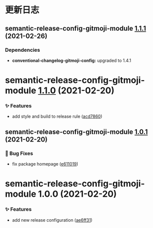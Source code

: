# 更新日志

## semantic-release-config-gitmoji-module [1.1.1](https://github.com/arvinxx/gitmoji-commit-workflow/compare/semantic-release-config-gitmoji-module@1.1.0...semantic-release-config-gitmoji-module@1.1.1) (2021-02-26)





### Dependencies

* **conventional-changelog-gitmoji-config:** upgraded to 1.4.1

# semantic-release-config-gitmoji-module [1.1.0](https://github.com/arvinxx/gitmoji-commit-workflow/compare/semantic-release-config-gitmoji-module@1.0.1...semantic-release-config-gitmoji-module@1.1.0) (2021-02-20)


### ✨ Features

* add style and build to release rule ([acd7860](https://github.com/arvinxx/gitmoji-commit-workflow/commit/acd7860))

## semantic-release-config-gitmoji-module [1.0.1](https://github.com/arvinxx/gitmoji-commit-workflow/compare/semantic-release-config-gitmoji-module@1.0.0...semantic-release-config-gitmoji-module@1.0.1) (2021-02-20)


### 🐛 Bug Fixes

* fix package homepage ([e611019](https://github.com/arvinxx/gitmoji-commit-workflow/commit/e611019))

# semantic-release-config-gitmoji-module 1.0.0 (2021-02-20)


### ✨ Features

* add new release configuration ([ae6ff31](https://github.com/arvinxx/gitmoji-commit-workflow/commit/ae6ff31))
